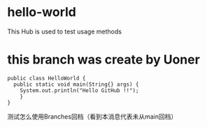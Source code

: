 # hello-world
This Hub is used to test usage methods
# this branch was create by Uoner
```
public class HelloWorld {
  public static void main(String{} args) {
    System.out.println("Hello GitHub !!");
    }
}
```
测试怎么使用Branches回档（看到本消息代表未从main回档）

